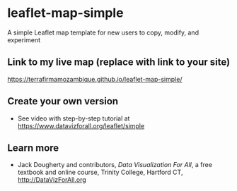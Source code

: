 # leaflet-map-simple
A simple Leaflet map template for new users to copy, modify, and experiment

## Link to my live map (replace with link to your site)

https://terrafirmamozambique.github.io/leaflet-map-simple/

## Create your own version
- See video with step-by-step tutorial at https://www.datavizforall.org/leaflet/simple

## Learn more
- Jack Dougherty and contributors, *Data Visualization For All*, a free textbook and online course, Trinity College, Hartford CT, http://DataVizForAll.org
